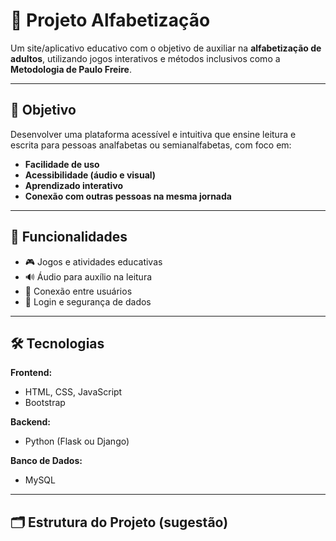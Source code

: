# 📘 Projeto Alfabetização

Um site/aplicativo educativo com o objetivo de auxiliar na **alfabetização de adultos**, utilizando jogos interativos e métodos inclusivos como a **Metodologia de Paulo Freire**.

---

## 🧠 Objetivo

Desenvolver uma plataforma acessível e intuitiva que ensine leitura e escrita para pessoas analfabetas ou semianalfabetas, com foco em:

- **Facilidade de uso**
- **Acessibilidade (áudio e visual)**
- **Aprendizado interativo**
- **Conexão com outras pessoas na mesma jornada**

---

## 🔧 Funcionalidades

- 🎮 Jogos e atividades educativas
- 🔊 Áudio para auxílio na leitura
- 👥 Conexão entre usuários
- 🔐 Login e segurança de dados

---

## 🛠️ Tecnologias

**Frontend:**  
- HTML, CSS, JavaScript  
- Bootstrap

**Backend:**  
- Python (Flask ou Django)

**Banco de Dados:**  
- MySQL

---

## 🗂️ Estrutura do Projeto (sugestão)

